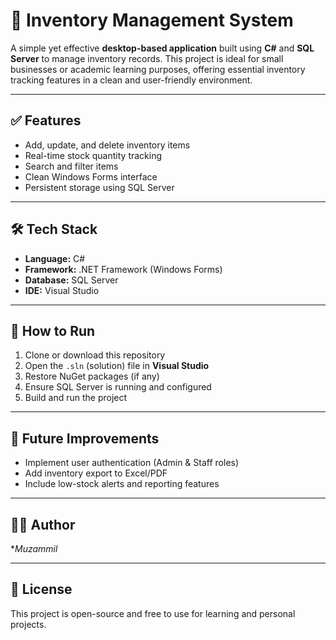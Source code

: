 # 🧾 Inventory Management System

A simple yet effective **desktop-based application** built using **C#** and **SQL Server** to manage inventory records. This project is ideal for small businesses or academic learning purposes, offering essential inventory tracking features in a clean and user-friendly environment.

---

## ✅ Features
- Add, update, and delete inventory items
- Real-time stock quantity tracking
- Search and filter items
- Clean Windows Forms interface
- Persistent storage using SQL Server

---

## 🛠 Tech Stack
- **Language:** C#  
- **Framework:** .NET Framework (Windows Forms)  
- **Database:** SQL Server  
- **IDE:** Visual Studio

---

## 🚀 How to Run
1. Clone or download this repository
2. Open the `.sln` (solution) file in **Visual Studio**
3. Restore NuGet packages (if any)
4. Ensure SQL Server is running and configured
5. Build and run the project

---


## 📌 Future Improvements
- Implement user authentication (Admin & Staff roles)
- Add inventory export to Excel/PDF
- Include low-stock alerts and reporting features

---

## 👨‍💻 Author
**Muzammil*  


---

## 📄 License
This project is open-source and free to use for learning and personal projects.

